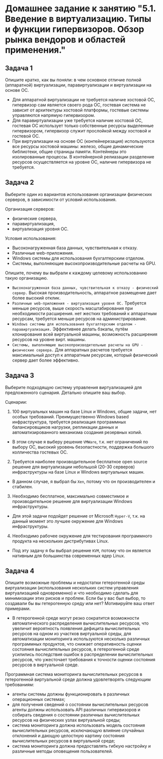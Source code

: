 # Домашнее задание к занятию "5.1. Введение в виртуализацию. Типы и функции гипервизоров. Обзор рынка вендоров и областей применения."

## Задача 1

Опишите кратко, как вы поняли: в чем основное отличие полной (аппаратной) виртуализации, паравиртуализации и виртуализации на основе ОС.  
  
* Для аппаратной виртуализации не требуется наличие хостовой ОС, гипервизор сам является своего рода ОС, гостевая система не зависит от архитектуры хостовой платформы, гостевые системы управляются напрямую гипервизором.
* Для паравиртуализации уже требуется наличие хостовой ОС, гостевая ОС использует только собственные ресурсы выделенные гипервизором, гипервизор служит прослойкой между хостовой и гостевой ОС.
* При виртуализации на основе ОС (контейнерезация) используются все ресурсы хостовой машины: железо, общие динамические библиотеки, общие страницы памяти. Контейнеры это изолированные процессы. В контейнерной релиазации разделение ресурсов осуществляется на уровне ОС, наличие гипервизора не требуется.

## Задача 2

Выберите один из вариантов использования организации физических серверов, в зависимости от условий использования.

Организация серверов:
- физические сервера,
- паравиртуализация,
- виртуализация уровня ОС.

Условия использования:
- Высоконагруженная база данных, чувствительная к отказу.
- Различные web-приложения.
- Windows системы для использования бухгалтерским отделом.
- Системы, выполняющие высокопроизводительные расчеты на GPU.

Опишите, почему вы выбрали к каждому целевому использованию такую организацию.

* `Высоконагруженная база данных, чувствительная к отказу - физический сервер.` Высокая производительность, аппаратное размещение дает более высокий отклик.
* `Различные web-приложения - виртуализация уровня ОС.` Требуется меньше ресурсов, выше скорость масштабирования при необходимости расширения. нет жестких требований к аппаратным ресурсам, требуется меньше ресурсов на администрирование.
* `Windows системы для использования бухгалтерским отделом - паравиртуализация.` Эффективнее делать бэкапы, путём клонирования всей виртуальной машины, возможность расширения ресурсов на уровне вирт. машины.
* `Системы, выполняющие высокопроизводительные расчеты на GPU - физические сервера.` Для аппаратных расчетов требуется максимальный доступ к аппаратным ресурсам, который физический сервер дает более эффективно.

## Задача 3

Выберите подходящую систему управления виртуализацией для предложенного сценария. Детально опишите ваш выбор.

Сценарии:

1. 100 виртуальных машин на базе Linux и Windows, общие задачи, нет особых требований. Преимущественно Windows based инфраструктура, требуется реализация программных балансировщиков нагрузки, репликации данных и автоматизированного механизма создания резервных копий.
* В этом случае я выберу решение `VMWare`, т.к. нет ограничений по выбору ОС, высокий уровень безопастности, поддержка большого колличества гостевых ОС.
2. Требуется наиболее производительное бесплатное open source решение для виртуализации небольшой (20-30 серверов) инфраструктуры на базе Linux и Windows виртуальных машин.
* В данном случае, я выбрал бы `Xen`, потому что он производителен и стабилен.  
3. Необходимо бесплатное, максимально совместимое и производительное решение для виртуализации Windows инфраструктуры.
* Для этой задачи подойдет решение от Microsoft `Hyper-V`, т.к. на данный момент это лучшее окружение для Windows инфраструктуры. 
4. Необходимо рабочее окружение для тестирования программного продукта на нескольких дистрибутивах Linux.
* Под эту задачу я бы выбрал решение `KVM`, потому что он является нативным для большинства современных ядер Linux.

## Задача 4

Опишите возможные проблемы и недостатки гетерогенной среды виртуализации (использования нескольких систем управления виртуализацией одновременно) и что необходимо сделать для минимизации этих рисков и проблем. Если бы у вас был выбор, то создавали бы вы гетерогенную среду или нет? Мотивируйте ваш ответ примерами.
* В гетерогенной среде могут резко сократится возможности автоматического распределения вычислительных ресурсов, что увеличит вероятность появления дефицита вычислительных ресурсов на одном из участков виртуальной среды, для автоматизации мониторинга используются несколько различных программных продуктов, что снижает оперативность оценки состояния вычислительных ресурсов, в гетерогенной среде усилились последствия ошибок в распределении вычислительных ресурсов, что ужесточает требования к точности оценки состояния ресурсов в виртуальной среде.  

Программная система мониторинга вычислительных ресурсов в гетерогенной виртуальной среде должна удовлетворять следующим требованиям:  
- агенты системы должны функционировать в различных операционных системах;  
- для получения сведений о состоянии вычислительных ресурсов агенты должны использовать API различных гипервизоров и собирать сведения о состоянии различных
вычислительных ресурсов на физических узлах виртуальной среды;  
- система мониторинга должна использовать модель состояния вычислительных ресурсов, исключающую влияние случайных отклонений и дающую целостную картину состояния вычислительных ресурсов в виртуальной среде;  
- система мониторинга должна предоставлять гибкую настройку и различные методы оповещения пользователей.
